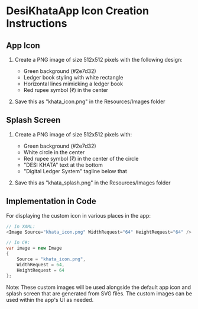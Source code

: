# DesiKhataApp Icon Creation Instructions

## App Icon
1. Create a PNG image of size 512x512 pixels with the following design:
   - Green background (#2e7d32)
   - Ledger book styling with white rectangle
   - Horizontal lines mimicking a ledger book
   - Red rupee symbol (₹) in the center

2. Save this as "khata_icon.png" in the Resources/Images folder

## Splash Screen
1. Create a PNG image of size 512x512 pixels with:
   - Green background (#2e7d32)
   - White circle in the center
   - Red rupee symbol (₹) in the center of the circle
   - "DESI KHATA" text at the bottom
   - "Digital Ledger System" tagline below that

2. Save this as "khata_splash.png" in the Resources/Images folder

## Implementation in Code
For displaying the custom icon in various places in the app:

```csharp
// In XAML:
<Image Source="khata_icon.png" WidthRequest="64" HeightRequest="64" />

// In C#:
var image = new Image
{
    Source = "khata_icon.png",
    WidthRequest = 64,
    HeightRequest = 64
};
```

Note: These custom images will be used alongside the default app icon and splash screen that are generated from SVG files. The custom images can be used within the app's UI as needed.
